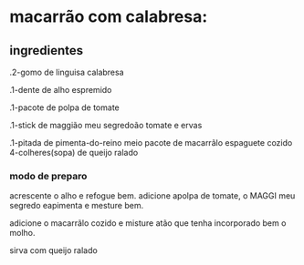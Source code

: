 
# macarrão com calabresa:

## ingredientes ###


.2-gomo de linguisa calabresa

.1-dente de alho espremido

.1-pacote de polpa de tomate

.1-stick de maggião meu segredoão tomate e ervas

.1-pitada de pimenta-do-reino
meio pacote de macarrãlo espaguete cozido
4-colheres(sopa) de queijo ralado

### modo de preparo 

acrescente o alho e refogue bem.
adicione apolpa de tomate, o MAGGI meu segredo eapimenta e mesture bem.

adicione o macarrãlo cozido e misture atão que tenha incorporado bem o molho.

sirva com queijo ralado

